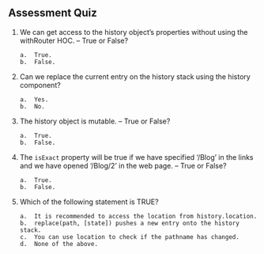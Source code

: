 ## Assessment Quiz

1.	We can get access to the history object’s properties without using the withRouter HOC. – True or False?

        a.	True. 
        b.	False. 

2.	Can we replace the current entry on the history stack using the history component?

        a.	Yes. 
        b.	No.


3.	The history object is mutable. – True or False?

        a.	True. 
        b.	False.


4.	The ```isExact``` property will be true if we have specified ‘/Blog’ in the links and we have opened ‘/Blog/2’ in the web page. – True or False?

        a.	True.
        b.	False. 


5.	Which of the following statement is TRUE?

        a.	It is recommended to access the location from history.location.
        b.	replace(path, [state]) pushes a new entry onto the history stack.
        c.	You can use location to check if the pathname has changed. 
        d.	None of the above.
